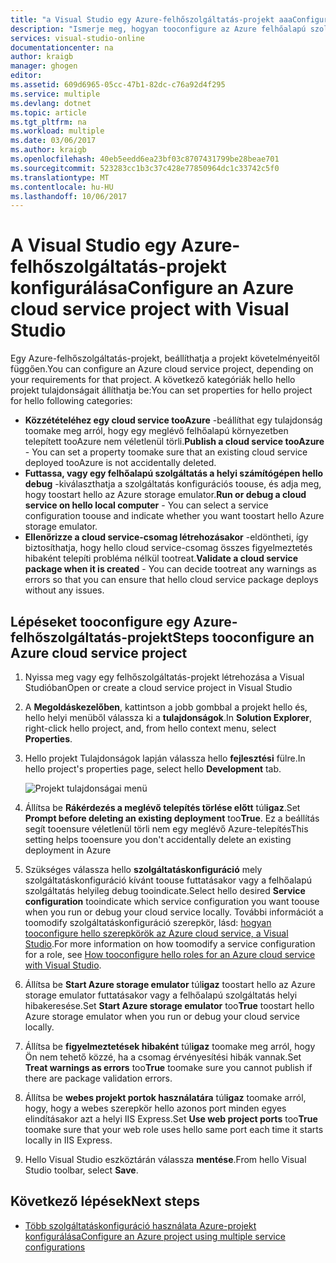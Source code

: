 ```yaml
---
title: "a Visual Studio egy Azure-felhőszolgáltatás-projekt aaaConfigure |} Microsoft Docs"
description: "Ismerje meg, hogyan tooconfigure az Azure felhőalapú szolgáltatás projektre a Visual Studio, a projekt követelményeitől függően."
services: visual-studio-online
documentationcenter: na
author: kraigb
manager: ghogen
editor: 
ms.assetid: 609d6965-05cc-47b1-82dc-c76a92d4f295
ms.service: multiple
ms.devlang: dotnet
ms.topic: article
ms.tgt_pltfrm: na
ms.workload: multiple
ms.date: 03/06/2017
ms.author: kraigb
ms.openlocfilehash: 40eb5eedd6ea23bf03c8707431799be28beae701
ms.sourcegitcommit: 523283cc1b3c37c428e77850964dc1c33742c5f0
ms.translationtype: MT
ms.contentlocale: hu-HU
ms.lasthandoff: 10/06/2017
---
```

# <a name="configure-an-azure-cloud-service-project-with-visual-studio"></a><span data-ttu-id="6ae55-103">A Visual Studio egy Azure-felhőszolgáltatás-projekt konfigurálása</span><span class="sxs-lookup"><span data-stu-id="6ae55-103">Configure an Azure cloud service project with Visual Studio</span></span>
<span data-ttu-id="6ae55-104">Egy Azure-felhőszolgáltatás-projekt, beállíthatja a projekt követelményeitől függően.</span><span class="sxs-lookup"><span data-stu-id="6ae55-104">You can configure an Azure cloud service project, depending on your requirements for that project.</span></span> <span data-ttu-id="6ae55-105">A következő kategóriák hello hello projekt tulajdonságait állíthatja be:</span><span class="sxs-lookup"><span data-stu-id="6ae55-105">You can set properties for hello project for hello following categories:</span></span>

- <span data-ttu-id="6ae55-106">**Közzétételéhez egy cloud service tooAzure** -beállíthat egy tulajdonság toomake meg arról, hogy egy meglévő felhőalapú környezetben telepített tooAzure nem véletlenül törli.</span><span class="sxs-lookup"><span data-stu-id="6ae55-106">**Publish a cloud service tooAzure** - You can set a property toomake sure that an existing cloud service deployed tooAzure is not accidentally deleted.</span></span>
- <span data-ttu-id="6ae55-107">**Futtassa, vagy egy felhőalapú szolgáltatás a helyi számítógépen hello debug** -kiválaszthatja a szolgáltatás konfigurációs toouse, és adja meg, hogy toostart hello az Azure storage emulator.</span><span class="sxs-lookup"><span data-stu-id="6ae55-107">**Run or debug a cloud service on hello local computer** - You can select a service configuration toouse and indicate whether you want toostart hello Azure storage emulator.</span></span>
- <span data-ttu-id="6ae55-108">**Ellenőrizze a cloud service-csomag létrehozásakor** -eldöntheti, így biztosíthatja, hogy hello cloud service-csomag összes figyelmeztetés hibaként telepíti probléma nélkül tootreat.</span><span class="sxs-lookup"><span data-stu-id="6ae55-108">**Validate a cloud service package when it is created** - You can decide tootreat any warnings as errors so that you can ensure that hello cloud service package deploys without any issues.</span></span> 

## <a name="steps-tooconfigure-an-azure-cloud-service-project"></a><span data-ttu-id="6ae55-109">Lépéseket tooconfigure egy Azure-felhőszolgáltatás-projekt</span><span class="sxs-lookup"><span data-stu-id="6ae55-109">Steps tooconfigure an Azure cloud service project</span></span>
1. <span data-ttu-id="6ae55-110">Nyissa meg vagy egy felhőszolgáltatás-projekt létrehozása a Visual Studióban</span><span class="sxs-lookup"><span data-stu-id="6ae55-110">Open or create a cloud service project in Visual Studio</span></span>

1. <span data-ttu-id="6ae55-111">A **Megoldáskezelőben**, kattintson a jobb gombbal a projekt hello és, hello helyi menüből válassza ki a **tulajdonságok**.</span><span class="sxs-lookup"><span data-stu-id="6ae55-111">In **Solution Explorer**, right-click hello project, and, from hello context menu, select **Properties**.</span></span>
   
1. <span data-ttu-id="6ae55-112">Hello projekt Tulajdonságok lapján válassza hello **fejlesztési** fülre.</span><span class="sxs-lookup"><span data-stu-id="6ae55-112">In hello project's properties page, select hello **Development** tab.</span></span>

    ![Projekt tulajdonságai menü](./media/vs-azure-tools-configuring-an-azure-project/solution-explorer-project-properties-menu.png)

1. <span data-ttu-id="6ae55-114">Állítsa be **Rákérdezés a meglévő telepítés törlése előtt** túl**igaz**.</span><span class="sxs-lookup"><span data-stu-id="6ae55-114">Set **Prompt before deleting an existing deployment** too**True**.</span></span> <span data-ttu-id="6ae55-115">Ez a beállítás segít tooensure véletlenül törli nem egy meglévő Azure-telepítés</span><span class="sxs-lookup"><span data-stu-id="6ae55-115">This setting helps tooensure you don't accidentally delete an existing deployment in Azure</span></span>

1. <span data-ttu-id="6ae55-116">Szükséges válassza hello **szolgáltatáskonfiguráció** mely szolgáltatáskonfiguráció kívánt toouse futtatásakor vagy a felhőalapú szolgáltatás helyileg debug tooindicate.</span><span class="sxs-lookup"><span data-stu-id="6ae55-116">Select hello desired **Service configuration** tooindicate which service configuration you want toouse when you run or debug your cloud service locally.</span></span> <span data-ttu-id="6ae55-117">További információt a toomodify szolgáltatáskonfiguráció szerepkör, lásd: [hogyan tooconfigure hello szerepkörök az Azure cloud service, a Visual Studio](./vs-azure-tools-configure-roles-for-cloud-service.md).</span><span class="sxs-lookup"><span data-stu-id="6ae55-117">For more information on how toomodify a service configuration for a role, see [How tooconfigure hello roles for an Azure cloud service with Visual Studio](./vs-azure-tools-configure-roles-for-cloud-service.md).</span></span>

1. <span data-ttu-id="6ae55-118">Állítsa be **Start Azure storage emulator** túl**igaz** toostart hello az Azure storage emulator futtatásakor vagy a felhőalapú szolgáltatás helyi hibakeresése.</span><span class="sxs-lookup"><span data-stu-id="6ae55-118">Set **Start Azure storage emulator** too**True** toostart hello Azure storage emulator when you run or debug your cloud service locally.</span></span>

1. <span data-ttu-id="6ae55-119">Állítsa be **figyelmeztetések hibaként** túl**igaz** toomake meg arról, hogy Ön nem tehető közzé, ha a csomag érvényesítési hibák vannak.</span><span class="sxs-lookup"><span data-stu-id="6ae55-119">Set **Treat warnings as errors** too**True** toomake sure you cannot publish if there are package validation errors.</span></span>

1. <span data-ttu-id="6ae55-120">Állítsa be **webes projekt portok használatára** túl**igaz** toomake arról, hogy, hogy a webes szerepkör hello azonos port minden egyes elindításakor azt a helyi IIS Express.</span><span class="sxs-lookup"><span data-stu-id="6ae55-120">Set **Use web project ports** too**True** toomake sure that your web role uses hello same port each time it starts locally in IIS Express.</span></span>

1. <span data-ttu-id="6ae55-121">Hello Visual Studio eszköztárán válassza **mentése**.</span><span class="sxs-lookup"><span data-stu-id="6ae55-121">From hello Visual Studio toolbar, select **Save**.</span></span>

## <a name="next-steps"></a><span data-ttu-id="6ae55-122">Következő lépések</span><span class="sxs-lookup"><span data-stu-id="6ae55-122">Next steps</span></span>
- [<span data-ttu-id="6ae55-123">Több szolgáltatáskonfiguráció használata Azure-projekt konfigurálása</span><span class="sxs-lookup"><span data-stu-id="6ae55-123">Configure an Azure project using multiple service configurations</span></span>](vs-azure-tools-multiple-services-project-configurations.md)


